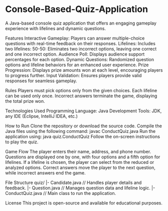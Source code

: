 # Console-Based-Quiz-Application

A Java-based console quiz application that offers an engaging gameplay experience with lifelines and dynamic questions.


Features
Interactive Gameplay: Players can answer multiple-choice questions with real-time feedback on their responses.
Lifelines: Includes two lifelines:
50-50: Eliminates two incorrect options, leaving one correct and one incorrect option.
Audience Poll: Displays audience support percentages for each option.
Dynamic Questions: Randomized question options and lifeline behaviors for an enhanced user experience.
Prize Progression: Displays prize amounts won at each level, encouraging players to progress further.
Input Validation: Ensures players provide valid responses for seamless gameplay.


Rules
Players must pick options only from the given choices.
Each lifeline can be used only once.
Incorrect answers terminate the game, displaying the total prize won.


Technologies Used
Programming Language: Java
Development Tools: JDK, any IDE (Eclipse, IntelliJ IDEA, etc.)


How to Run
Clone the repository or download the source code.
Compile the Java files using the following command:
javac ConductQuiz.java
Run the application using:
java quiz.ConductQuiz
Follow the on-screen instructions to play the quiz.


Game Flow
The player enters their name, address, and phone number.
Questions are displayed one by one, with four options and a fifth option for lifelines.
If a lifeline is chosen, the player can select from the reduced or analyzed options.
Correct answers move the player to the next question, while incorrect answers end the game.


File Structure
quiz/
  |- Candidate.java  // Handles player details and feedback.
  |- Question.java   // Manages question data and lifeline logic.
  |- ConductQuiz.java // Main class to run the application.

  
License
This project is open-source and available for educational purposes.
